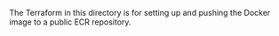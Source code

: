 The Terraform in this directory is for setting up and pushing the Docker image to a public ECR repository.